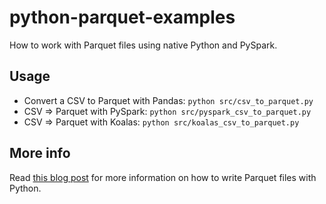 # python-parquet-examples

How to work with Parquet files using native Python and PySpark.

## Usage

* Convert a CSV to Parquet with Pandas: `python src/csv_to_parquet.py`
* CSV => Parquet with PySpark: `python src/pyspark_csv_to_parquet.py`
* CSV => Parquet with Koalas: `python src/koalas_csv_to_parquet.py`

## More info

Read [this blog post](https://mungingdata.com/python/writing-parquet-pandas-pyspark-koalas/) for more information on how to write Parquet files with Python.

